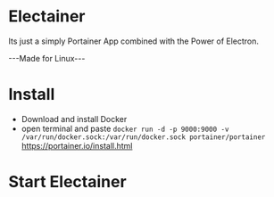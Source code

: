 # Electainer
Its just a simply Portainer App combined with the Power of Electron.

---Made for Linux---

# Install
- Download and install Docker
- open terminal and paste 
`docker run -d -p 9000:9000 -v /var/run/docker.sock:/var/run/docker.sock portainer/portainer`
https://portainer.io/install.html

# Start Electainer
